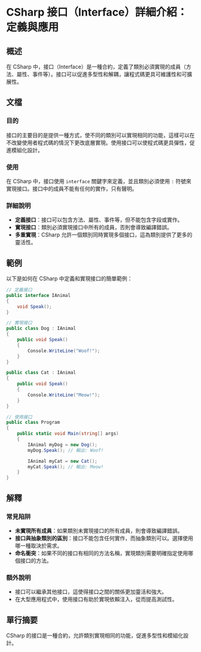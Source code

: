 <!--
Meta Description: # CSharp 接口（Interface）詳細介紹：定義與應用 ## 概述 在 CSharp 中，接口（Interface）是一種合約，定義了類別必須實現的成員（方法、屬性、事件等）。接口可以促進多型性和解耦，讓程式碼更具可維護性和可擴展性。 ## 文檔 ### 目的 接口的主要目的是提供一種方式...
Meta Keywords: csharp, public, ianimal, speak, interface
-->

# CSharp 接口（Interface）詳細介紹：定義與應用

## 概述
在 CSharp 中，接口（Interface）是一種合約，定義了類別必須實現的成員（方法、屬性、事件等）。接口可以促進多型性和解耦，讓程式碼更具可維護性和可擴展性。

## 文檔
### 目的
接口的主要目的是提供一種方式，使不同的類別可以實現相同的功能，這樣可以在不改變使用者程式碼的情況下更改底層實現。使用接口可以使程式碼更具彈性，促進模組化設計。

### 使用
在 CSharp 中，接口使用 `interface` 關鍵字來定義，並且類別必須使用 `:` 符號來實現接口。接口中的成員不能有任何的實作，只有聲明。

### 詳細說明
- **定義接口**：接口可以包含方法、屬性、事件等，但不能包含字段或實作。
- **實現接口**：類別必須實現接口中所有的成員，否則會導致編譯錯誤。
- **多重實現**：CSharp 允許一個類別同時實現多個接口，這為類別提供了更多的靈活性。

## 範例
以下是如何在 CSharp 中定義和實現接口的簡單範例：

```csharp
// 定義接口
public interface IAnimal
{
    void Speak();
}

// 實現接口
public class Dog : IAnimal
{
    public void Speak()
    {
        Console.WriteLine("Woof!");
    }
}

public class Cat : IAnimal
{
    public void Speak()
    {
        Console.WriteLine("Meow!");
    }
}

// 使用接口
public class Program
{
    public static void Main(string[] args)
    {
        IAnimal myDog = new Dog();
        myDog.Speak(); // 輸出: Woof!

        IAnimal myCat = new Cat();
        myCat.Speak(); // 輸出: Meow!
    }
}
```

## 解釋
### 常見陷阱
- **未實現所有成員**：如果類別未實現接口的所有成員，則會導致編譯錯誤。
- **接口與抽象類別的區別**：接口不能包含任何實作，而抽象類別可以。選擇使用哪一種取決於需求。
- **命名衝突**：如果不同的接口有相同的方法名稱，實現類別需要明確指定使用哪個接口的方法。

### 額外說明
- 接口可以繼承其他接口，這使得接口之間的關係更加靈活和強大。
- 在大型應用程式中，使用接口有助於實現依賴注入，從而提高測試性。

## 單行摘要
CSharp 的接口是一種合約，允許類別實現相同的功能，促進多型性和模組化設計。